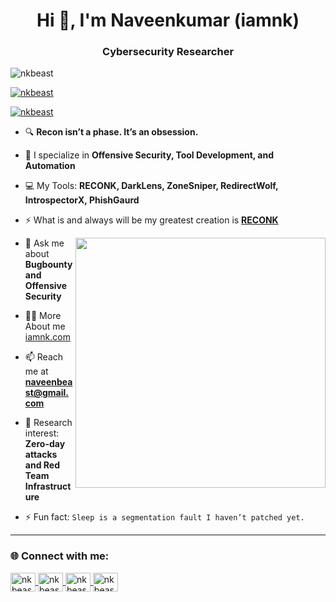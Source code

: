 <h1 align="center">Hi 👋, I'm Naveenkumar (iamnk) </h1>
<h3 align="center"> Cybersecurity Researcher </h3>

<p align="left">
  <img src="https://komarev.com/ghpvc/?username=nkbeast&label=Profile%20views&color=0e75b6&style=flat" alt="nkbeast" />
</p>

<p align="left">
  <a href="https://github.com/ryo-ma/github-profile-trophy">
    <img src="https://github-profile-trophy.vercel.app/?username=nkbeast" alt="nkbeast" />
  </a>
</p>

<p align="left">
  <a href="https://x.com/naveenkumard47" target="blank">
    <img src="https://img.shields.io/twitter/follow/iamnk?logo=twitter&style=for-the-badge" alt="nkbeast" />
  </a>
</p>

- 🔍 **Recon isn’t a phase. It’s an obsession.**

- 🧠 I specialize in **Offensive Security, Tool Development, and Automation**

- 💻 My Tools: **RECONK, DarkLens, ZoneSniper, RedirectWolf, IntrospectorX, PhishGaurd**

- ⚡ What is and always will be my greatest creation is <a href="https://github.com/nkbeast/reconk" target="_blank">**RECONK**</a>

<img align="right" width="400" src="https://media2.giphy.com/media/v1.Y2lkPTc5MGI3NjExMnBhOWc5djRtcTNhNDF5NWJvbTEydHdxdHJ5c2c3YzdhNnp1N3o4dyZlcD12MV9pbnRlcm5hbF9naWZfYnlfaWQmY3Q9Zw/MD0svLSDeudszrNrp0/giphy.gif">

- 💬 Ask me about **Bugbounty and Offensive Security**

- 👨‍💻 More About me <a href="https://iamnk.vercel.app" target="_blank">iamnk.com</a>

- 📫 Reach me at **naveenbeast@gmail.com**

- 📡 Research interest: **Zero-day attacks and Red Team Infrastructure**

- ⚡ Fun fact: `Sleep is a segmentation fault I haven’t patched yet.`

---

<h3 align="left">🌐 Connect with me:</h3>
<p align="left">
  <a href="https://x.com/naveenkumard47" target="blank">
    <img align="center" src="https://raw.githubusercontent.com/rahuldkjain/github-profile-readme-generator/master/src/images/icons/Social/twitter.svg" alt="nkbeast" height="30" width="40" />
  </a>
  <a href="https://in.linkedin.com/in/naveenkumar-d-nk" target="blank">
    <img align="center" src="https://raw.githubusercontent.com/rahuldkjain/github-profile-readme-generator/master/src/images/icons/Social/linked-in-alt.svg" alt="nkbeast" height="30" width="40" />
  </a>
  <a href="https://instagram.com/ig.nk" target="blank">
    <img align="center" src="https://raw.githubusercontent.com/rahuldkjain/github-profile-readme-generator/master/src/images/icons/Social/instagram.svg" alt="nkbeast" height="30" width="40" />
  </a>
  <a href="https://www.youtube.com/@nkbeastyt" target="blank">
    <img align="center" src="https://raw.githubusercontent.com/rahuldkjain/github-profile-readme-generator/master/src/images/icons/Social/youtube.svg" alt="nkbeast" height="30" width="40" />
  </a>
</p>
